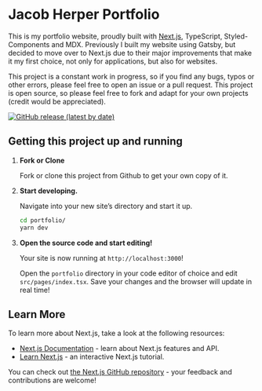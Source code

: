 # Jacob Herper Portfolio

This is my portfolio website, proudly built with [Next.js](https://nextjs.org/), TypeScript, Styled-Components and MDX.
Previously I built my website using Gatsby, but decided to move over to Next.js due to their major improvements that make it my first choice, not only for applications, but also for websites.

This project is a constant work in progress, so if you find any bugs, typos or other errors, please feel free to open an issue or a pull request. This project is open source, so please feel free to fork and adapt for your own projects (credit would be appreciated).

[![GitHub release (latest by date)](https://img.shields.io/github/v/release/jakeherp/portfolio)](https://github.com/jakeherp/portfolio/releases)

## Getting this project up and running

1.  **Fork or Clone**

    Fork or clone this project from Github to get your own copy of it.

1.  **Start developing.**

    Navigate into your new site’s directory and start it up.

    ```sh
    cd portfolio/
    yarn dev
    ```

1.  **Open the source code and start editing!**

    Your site is now running at `http://localhost:3000`!

    Open the `portfolio` directory in your code editor of choice and edit `src/pages/index.tsx`. Save your changes and the browser will update in real time!

## Learn More

To learn more about Next.js, take a look at the following resources:

- [Next.js Documentation](https://nextjs.org/docs) - learn about Next.js features and API.
- [Learn Next.js](https://nextjs.org/learn) - an interactive Next.js tutorial.

You can check out [the Next.js GitHub repository](https://github.com/vercel/next.js/) - your feedback and contributions are welcome!
